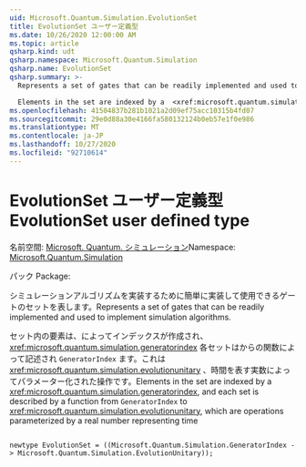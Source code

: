 ```yaml
---
uid: Microsoft.Quantum.Simulation.EvolutionSet
title: EvolutionSet ユーザー定義型
ms.date: 10/26/2020 12:00:00 AM
ms.topic: article
qsharp.kind: udt
qsharp.namespace: Microsoft.Quantum.Simulation
qsharp.name: EvolutionSet
qsharp.summary: >-
  Represents a set of gates that can be readily implemented and used to implement simulation algorithms.

  Elements in the set are indexed by a  <xref:microsoft.quantum.simulation.generatorindex>, and each set is described by a function from `GeneratorIndex` to  <xref:microsoft.quantum.simulation.evolutionunitary>, which are operations parameterized by a real number representing time
ms.openlocfilehash: 41504837b281b1021a2d09ef75acc10315b4fd07
ms.sourcegitcommit: 29e0d88a30e4166fa580132124b0eb57e1f0e986
ms.translationtype: MT
ms.contentlocale: ja-JP
ms.lasthandoff: 10/27/2020
ms.locfileid: "92710614"
---
```

# <a name="evolutionset-user-defined-type"></a><span data-ttu-id="fe6ff-102">EvolutionSet ユーザー定義型</span><span class="sxs-lookup"><span data-stu-id="fe6ff-102">EvolutionSet user defined type</span></span>

<span data-ttu-id="fe6ff-103">名前空間: [Microsoft. Quantum. シミュレーション](xref:Microsoft.Quantum.Simulation)</span><span class="sxs-lookup"><span data-stu-id="fe6ff-103">Namespace: [Microsoft.Quantum.Simulation](xref:Microsoft.Quantum.Simulation)</span></span>

<span data-ttu-id="fe6ff-104">パック [](https://nuget.org/packages/)</span><span class="sxs-lookup"><span data-stu-id="fe6ff-104">Package: [](https://nuget.org/packages/)</span></span>


<span data-ttu-id="fe6ff-105">シミュレーションアルゴリズムを実装するために簡単に実装して使用できるゲートのセットを表します。</span><span class="sxs-lookup"><span data-stu-id="fe6ff-105">Represents a set of gates that can be readily implemented and used to implement simulation algorithms.</span></span>

<span data-ttu-id="fe6ff-106">セット内の要素は、によってインデックスが作成され、  <xref:microsoft.quantum.simulation.generatorindex> 各セットはからの関数によって記述され `GeneratorIndex` ます。これは  <xref:microsoft.quantum.simulation.evolutionunitary> 、時間を表す実数によってパラメーター化された操作です。</span><span class="sxs-lookup"><span data-stu-id="fe6ff-106">Elements in the set are indexed by a  <xref:microsoft.quantum.simulation.generatorindex>, and each set is described by a function from `GeneratorIndex` to  <xref:microsoft.quantum.simulation.evolutionunitary>, which are operations parameterized by a real number representing time</span></span>

```qsharp

newtype EvolutionSet = ((Microsoft.Quantum.Simulation.GeneratorIndex -> Microsoft.Quantum.Simulation.EvolutionUnitary));
```

